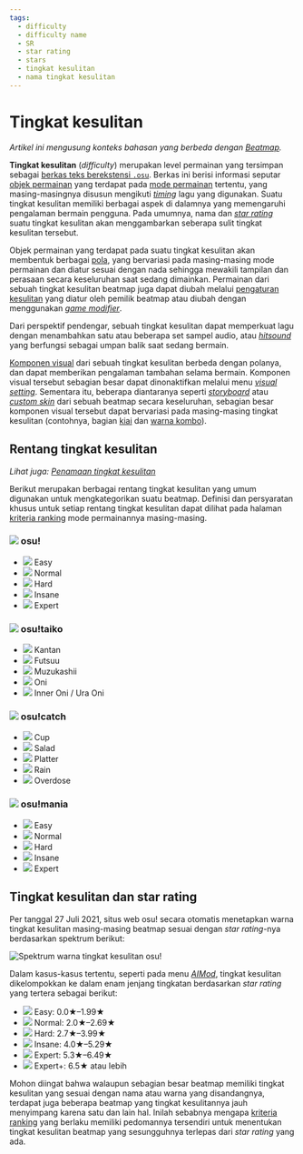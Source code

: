 ```yaml
---
tags:
  - difficulty
  - difficulty name
  - SR
  - star rating
  - stars
  - tingkat kesulitan
  - nama tingkat kesulitan
---
```


# Tingkat kesulitan

*Artikel ini mengusung konteks bahasan yang berbeda dengan [Beatmap](/wiki/Beatmap).*

**Tingkat kesulitan** (*difficulty*) merupakan level permainan yang tersimpan sebagai [berkas teks berekstensi `.osu`](/wiki/Client/File_formats/osu_(file_format)). Berkas ini berisi informasi seputar [objek permainan](/wiki/Gameplay/Hit_object) yang terdapat pada [mode permainan](/wiki/Game_mode) tertentu, yang masing-masingnya disusun mengikuti [*timing*](/wiki/Client/Beatmap_editor/Timing) lagu yang digunakan. Suatu tingkat kesulitan memiliki berbagai aspek di dalamnya yang memengaruhi pengalaman bermain pengguna. Pada umumnya, nama dan [*star rating*](/wiki/Beatmap/Star_rating) suatu tingkat kesulitan akan menggambarkan seberapa sulit tingkat kesulitan tersebut.

Objek permainan yang terdapat pada suatu tingkat kesulitan akan membentuk berbagai [pola](/wiki/Beatmap/Pattern), yang bervariasi pada masing-masing mode permainan dan diatur sesuai dengan nada sehingga mewakili tampilan dan perasaan secara keseluruhan saat sedang dimainkan. Permainan dari sebuah tingkat kesulitan beatmap juga dapat diubah melalui [pengaturan kesulitan](/wiki/Client/Beatmap_editor/Song_setup#difficulty) yang diatur oleh pemilik beatmap atau diubah dengan menggunakan [*game modifier*](/wiki/Gameplay/Game_modifier).

Dari perspektif pendengar, sebuah tingkat kesulitan dapat memperkuat lagu dengan menambahkan satu atau beberapa set sampel audio, atau [*hitsound*](/wiki/Beatmapping/Hitsound) yang berfungsi sebagai umpan balik saat sedang bermain.

[Komponen visual](/wiki/Beatmap) dari sebuah tingkat kesulitan berbeda dengan polanya, dan dapat memberikan pengalaman tambahan selama bermain. Komponen visual tersebut sebagian besar dapat dinonaktifkan melalui menu [*visual setting*](/wiki/Client/Interface/Visual_settings). Sementara itu, beberapa diantaranya seperti [*storyboard*](/wiki/Storyboard) atau [*custom skin*](/wiki/Skinning) dari sebuah beatmap secara keseluruhan, sebagian besar komponen visual tersebut dapat bervariasi pada masing-masing tingkat kesulitan (contohnya, bagian [kiai](/wiki/Gameplay/Kiai_time) dan [warna kombo](/wiki/Beatmapping/Combo_colour)).

## Rentang tingkat kesulitan

*Lihat juga: [Penamaan tingkat kesulitan](/wiki/Ranking_criteria/Difficulty_naming)*

Berikut merupakan berbagai rentang tingkat kesulitan yang umum digunakan untuk mengkategorikan suatu beatmap. Definisi dan persyaratan khusus untuk setiap rentang tingkat kesulitan dapat dilihat pada halaman [kriteria ranking](/wiki/Ranking_criteria) mode permainannya masing-masing.

### ![](/wiki/shared/mode/osu.png) osu!

- ![](/wiki/shared/diff/easy-o.png?20211215) Easy
- ![](/wiki/shared/diff/normal-o.png?20211215) Normal
- ![](/wiki/shared/diff/hard-o.png?20211215) Hard
- ![](/wiki/shared/diff/insane-o.png?20211215) Insane
- ![](/wiki/shared/diff/expert-o.png?20211215) Expert

### ![](/wiki/shared/mode/taiko.png) osu!taiko

- ![](/wiki/shared/diff/easy-t.png?20211215) Kantan
- ![](/wiki/shared/diff/normal-t.png?20211215) Futsuu
- ![](/wiki/shared/diff/hard-t.png?20211215) Muzukashii
- ![](/wiki/shared/diff/insane-t.png?20211215) Oni
- ![](/wiki/shared/diff/expert-t.png?20211215) Inner Oni / Ura Oni

### ![](/wiki/shared/mode/catch.png) osu!catch

- ![](/wiki/shared/diff/easy-c.png?20211215) Cup
- ![](/wiki/shared/diff/normal-c.png?20211215) Salad
- ![](/wiki/shared/diff/hard-c.png?20211215) Platter
- ![](/wiki/shared/diff/insane-c.png?20211215) Rain
- ![](/wiki/shared/diff/expert-c.png?20211215) Overdose

### ![](/wiki/shared/mode/mania.png) osu!mania

- ![](/wiki/shared/diff/easy-m.png?20211215) Easy
- ![](/wiki/shared/diff/normal-m.png?20211215) Normal
- ![](/wiki/shared/diff/hard-m.png?20211215) Hard
- ![](/wiki/shared/diff/insane-m.png?20211215) Insane
- ![](/wiki/shared/diff/expert-m.png?20211215) Expert

## Tingkat kesulitan dan star rating

Per tanggal 27 Juli 2021, situs web osu! secara otomatis menetapkan warna tingkat kesulitan masing-masing beatmap sesuai dengan *star rating*-nya berdasarkan spektrum berikut:

![Spektrum warna tingkat kesulitan osu!](/wiki/shared/star-rating/spectrum.png)

Dalam kasus-kasus tertentu, seperti pada menu [*AIMod*](/wiki/Client/Beatmap_editor/AiMod), tingkat kesulitan dikelompokkan ke dalam enam jenjang tingkatan berdasarkan *star rating* yang tertera sebagai berikut:

- ![](/wiki/shared/diff/easy-o.png?20211215) Easy: 0.0★–1.99★
- ![](/wiki/shared/diff/normal-o.png?20211215) Normal: 2.0★–2.69★
- ![](/wiki/shared/diff/hard-o.png?20211215) Hard: 2.7★–3.99★
- ![](/wiki/shared/diff/insane-o.png?20211215) Insane: 4.0★–5.29★
- ![](/wiki/shared/diff/expert-o.png?20211215) Expert: 5.3★–6.49★
- ![](/wiki/shared/diff/expertplus-o.png?20211215) Expert+: 6.5★ atau lebih

Mohon diingat bahwa walaupun sebagian besar beatmap memiliki tingkat kesulitan yang sesuai dengan nama atau warna yang disandangnya, terdapat juga beberapa beatmap yang tingkat kesulitannya jauh menyimpang karena satu dan lain hal. Inilah sebabnya mengapa [kriteria ranking](/wiki/Ranking_criteria) yang berlaku memiliki pedomannya tersendiri untuk menentukan tingkat kesulitan beatmap yang sesungguhnya terlepas dari *star rating* yang ada.
